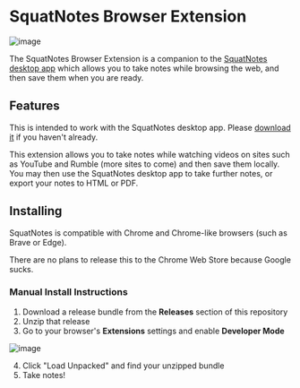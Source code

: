 # SquatNotes Browser Extension
 
![image](https://github.com/vincentlaucsb/SquatNotes-Extension/assets/18455475/5a90c388-9cc0-4816-9798-21ee054bfc66)

The SquatNotes Browser Extension is a companion to the [SquatNotes desktop app](https://www.vincela.com/squatnotes/) which allows you to take notes while browsing the web, and then save them when you are ready.

## Features

This is intended to work with the SquatNotes desktop app. Please [download it](https://www.vincela.com/squatnotes/) if you haven't already.

This extension allows you to take notes while watching videos on sites such as YouTube and Rumble (more sites to come) and then save them locally. You may then use the SquatNotes desktop app to take further notes, or export your notes to HTML or PDF.

## Installing

SquatNotes is compatible with Chrome and Chrome-like browsers (such as Brave or Edge).

There are no plans to release this to the Chrome Web Store because Google sucks.

### Manual Install Instructions
1. Download a release bundle from the **Releases** section of this repository
2. Unzip that release
3. Go to your browser's **Extensions** settings and enable **Developer Mode**

![image](https://github.com/vincentlaucsb/SquatNotes-Extension/assets/18455475/db69ced6-4ce2-4b2e-873d-8162c1e926a9)

4. Click "Load Unpacked" and find your unzipped bundle
5. Take notes!
